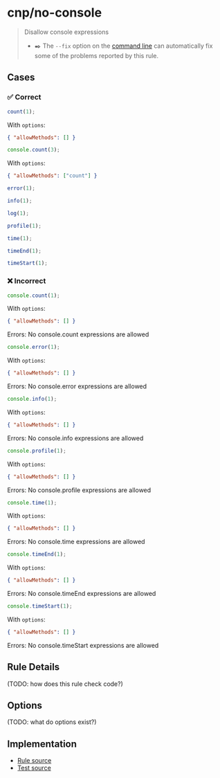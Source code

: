 <!--header-->

# cnp/no-console

> Disallow console expressions
>
> - ✒️ The `--fix` option on the [command line](https://eslint.org/docs/user-guide/command-line-interface#fixing-problems) can automatically fix some of the problems reported by this rule.

<!--header-->

<!--cases-->

## Cases

### ✅ Correct

```ts
count(1);
```

With `options`:

```json
{ "allowMethods": [] }
```

```ts
console.count(3);
```

With `options`:

```json
{ "allowMethods": ["count"] }
```

```ts
error(1);
```

```ts
info(1);
```

```ts
log(1);
```

```ts
profile(1);
```

```ts
time(1);
```

```ts
timeEnd(1);
```

```ts
timeStart(1);
```

### ❌ Incorrect

```ts
console.count(1);
```

With `options`:

```json
{ "allowMethods": [] }
```

Errors:
No console.count expressions are allowed

```ts
console.error(1);
```

With `options`:

```json
{ "allowMethods": [] }
```

Errors:
No console.error expressions are allowed

```ts
console.info(1);
```

With `options`:

```json
{ "allowMethods": [] }
```

Errors:
No console.info expressions are allowed

```ts
console.profile(1);
```

With `options`:

```json
{ "allowMethods": [] }
```

Errors:
No console.profile expressions are allowed

```ts
console.time(1);
```

With `options`:

```json
{ "allowMethods": [] }
```

Errors:
No console.time expressions are allowed

```ts
console.timeEnd(1);
```

With `options`:

```json
{ "allowMethods": [] }
```

Errors:
No console.timeEnd expressions are allowed

```ts
console.timeStart(1);
```

With `options`:

```json
{ "allowMethods": [] }
```

Errors:
No console.timeStart expressions are allowed

<!--cases-->

## Rule Details

(TODO: how does this rule check code?)

## Options

(TODO: what do options exist?)

<!--footer-->

## Implementation

- [Rule source](../../src/rules/no-console.ts)
- [Test source](../../tests/rules/no-console.ts)
<!--footer-->
